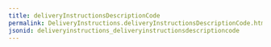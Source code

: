 ```yaml
---
title: deliveryInstructionsDescriptionCode
permalink: DeliveryInstructions.deliveryInstructionsDescriptionCode.html
jsonid: deliveryinstructions_deliveryinstructionsdescriptioncode
---
```

